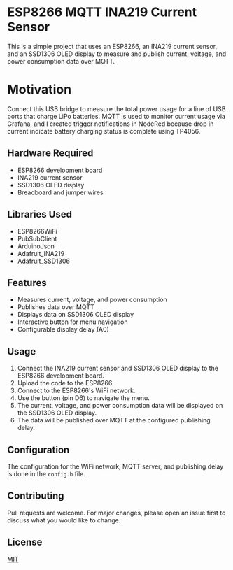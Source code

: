 # ESP8266 MQTT INA219 Current Sensor

This is a simple project that uses an ESP8266, an INA219 current sensor, and an SSD1306 OLED display to measure and publish current, voltage, and power consumption data over MQTT.

# Motivation

Connect this USB bridge to measure the total power usage for a line of USB ports that charge LiPo batteries. MQTT is used to monitor current usage via Grafana, and I created trigger notifications in NodeRed because drop in current indicate battery charging status is complete using TP4056.

## Hardware Required

- ESP8266 development board
- INA219 current sensor
- SSD1306 OLED display
- Breadboard and jumper wires

## Libraries Used

- ESP8266WiFi
- PubSubClient
- ArduinoJson
- Adafruit_INA219
- Adafruit_SSD1306

## Features

- Measures current, voltage, and power consumption
- Publishes data over MQTT
- Displays data on SSD1306 OLED display
- Interactive button for menu navigation
- Configurable display delay (A0)

## Usage

1. Connect the INA219 current sensor and SSD1306 OLED display to the ESP8266 development board.
2. Upload the code to the ESP8266.
3. Connect to the ESP8266's WiFi network.
4. Use the button (pin D6) to navigate the menu.
5. The current, voltage, and power consumption data will be displayed on the SSD1306 OLED display.
6. The data will be published over MQTT at the configured publishing delay.

## Configuration

The configuration for the WiFi network, MQTT server, and publishing delay is done in the `config.h` file.

## Contributing

Pull requests are welcome. For major changes, please open an issue first to discuss what you would like to change.

## License

[MIT](https://choosealicense.com/licenses/mit/)
